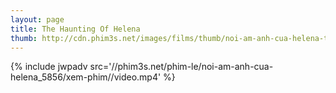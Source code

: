 ```yaml
---
layout: page
title: The Haunting Of Helena
thumb: http://cdn.phim3s.net/images/films/thumb/noi-am-anh-cua-helena-the-haunting-of-helena-2013.jpg
---
```

{% include jwpadv src='//phim3s.net/phim-le/noi-am-anh-cua-helena_5856/xem-phim//video.mp4' %}